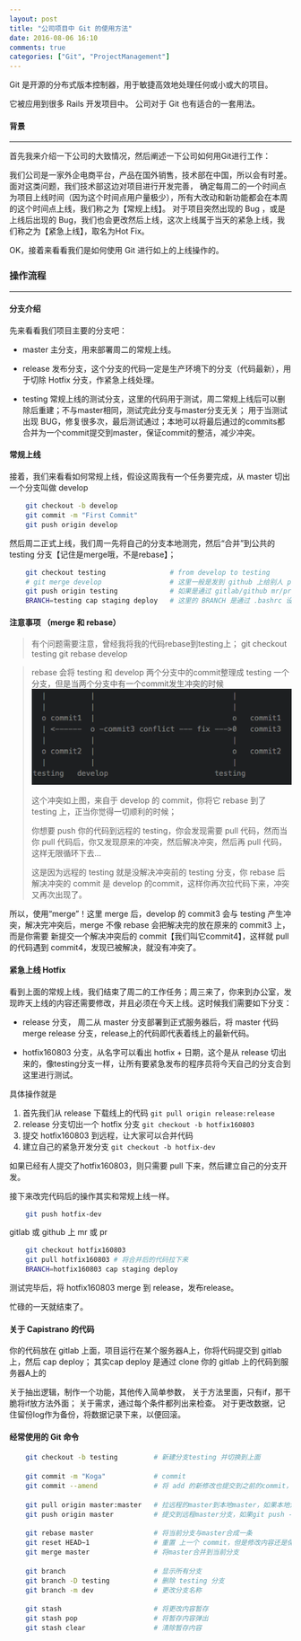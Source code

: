 ```yaml
---
layout: post
title: "公司项目中 Git 的使用方法"
date: 2016-08-06 16:10
comments: true
categories: ["Git", "ProjectManagement"]
---
```


Git 是开源的分布式版本控制器，用于敏捷高效地处理任何或小或大的项目。

它被应用到很多 Rails 开发项目中。 公司对于 Git 也有适合的一套用法。




#### 背景

--------------------------------

首先我来介绍一下公司的大致情况，然后阐述一下公司如何用Git进行工作：

我们公司是一家外企电商平台，产品在国外销售，技术部在中国，所以会有时差。面对这类问题，我们技术部这边对项目进行开发完善，
确定每周二的一个时间点为项目上线时间（因为这个时间点用户量极少），所有大改动和新功能都会在本周的这个时间点上线，我们称之为【常规上线】。
对于项目突然出现的 Bug ，或是上线后出现的 Bug，我们也会更改然后上线，这次上线属于当天的紧急上线，我们称之为【紧急上线】，取名为Hot Fix。


OK，接着来看看我们是如何使用 Git 进行如上的上线操作的。





### 操作流程

--------------------------------

#### 分支介绍

先来看看我们项目主要的分支吧：

- master 主分支，用来部署周二的常规上线。

- release 发布分支，这个分支的代码一定是生产环境下的分支（代码最新），用于切除 Hotfix 分支，作紧急上线处理。

- testing 常规上线的测试分支，这里的代码用于测试，周二常规上线后可以删除后重建；不与master相同，测试完此分支与master分支无关；
用于当测试出现 BUG，修复很多次，最后测试通过；本地可以将最后通过的commits都合并为一个commit提交到master，保证commit的整洁，减少冲突。




#### 常规上线

接着，我们来看看如何常规上线，假设这周我有一个任务要完成，从 master 切出一个分支叫做 develop
``` sh
    git checkout -b develop
    git commit -m "First Commit"
    git push origin develop
```

然后周二正式上线，我们周一先将自己的分支本地测完，然后“合并”到公共的 testing 分支【记住是merge哦，不是rebase】；
``` sh
    git checkout testing                # from develop to testing
    # git merge develop                 # 这里一般是发到 github 上给别人 pr，或是发到gitlab上给别人 mr
    git push origin testing             # 如果是通过 gitlab/github mr/pr 后，这里将是 git pull origin testing
    BRANCH=testing cap staging deploy   # 这里的 BRANCH 是通过 .bashrc 设置环境变量，deploy/staging.rb 中 set :branch, ENV["BRANCH"] || "master"
```




#### 注意事项 （merge 和 rebase）
> 有个问题需要注意，曾经我将我的代码rebase到testing上；
    git checkout testing
    git rebase develop

> rebase 会将 testing 和 develop 两个分支中的commit整理成 testing 一个分支，但是当两个分支中有一个commit发生冲突的时候
> ![git rebase](/images/posts/2016-08-06/git-rebase.png "rebase的图示")
>
> 这个冲突如上图，来自于 develop 的 commit，你将它 rebase 到了 testing 上，正当你觉得一切顺利的时候；
>
> 你想要 push 你的代码到远程的 testing，你会发现需要 pull 代码，然而当你 pull 代码后，你又发现原来的冲突，然后解决冲突，然后再 pull 代码，这样无限循环下去...
>
> 这是因为远程的 testing 就是没解决冲突前的 testing 分支，你 rebase 后解决冲突的 commit 是 develop 的commit，这样你再次拉代码下来，冲突又再次出现了。

所以，使用“merge”！这里 merge 后，develop 的 commit3 会与 testing 产生冲突，解决完冲突后，merge 不像 rebase 会把解决完的放在原来的 commit3 上，而是你需要
新提交一个解决冲突后的 commit【我们叫它commit4】，这样就 pull 的代码遇到 commit4，发现已被解决，就没有冲突了。




#### 紧急上线 Hotfix

看到上面的常规上线，我们结束了周二的工作任务；周三来了，你来到办公室，发现昨天上线的内容还需要修改，并且必须在今天上线。这时候我们需要如下分支：

- release 分支， 周二从 master 分支部署到正式服务器后，将 master 代码 merge release 分支，release上的代码即代表着线上的最新代码。

- hotfix160803 分支，从名字可以看出 hotfix + 日期，这个是从 release 切出来的，像testing分支一样，让所有要紧急发布的程序员将今天自己的分支合到这里进行测试。

具体操作就是
1. 首先我们从 release 下载线上的代码 `git pull origin release:release`
2. release 分支切出一个 hotfix 分支 `git checkout -b hotfix160803`
3. 提交 hotfix160803 到远程，让大家可以合并代码
4. 建立自己的紧急开发分支 `git checkout -b hotfix-dev`

如果已经有人提交了hotfix160803，则只需要 pull 下来，然后建立自己的分支开发。

接下来改完代码后的操作其实和常规上线一样。
``` sh
    git push hotfix-dev
```

gitlab 或 github 上 mr 或 pr
``` sh
    git checkout hotfix160803
    git pull hotfix160803 # 将合并后的代码拉下来
    BRANCH=hotfix160803 cap staging deploy
```

测试完毕后，将 hotfix160803 merge 到 release，发布release。

忙碌的一天就结束了。


#### 关于 Capistrano 的代码
你的代码放在 gitlab 上面，项目运行在某个服务器A上，你将代码提交到 gitlab 上，然后 cap deploy；
其实cap deploy 是通过 clone 你的 gitlab 上的代码到服务器A上的


关于抽出逻辑，制作一个功能，其他传入简单参数，
关于方法里面，只有if，那干脆将if放方法外面；
关于需求，通过每个条件都列出来检查。
对于更改数据，记住留份log作为备份，将数据记录下来，以便回滚。


#### 经常使用的 Git 命令

``` sh
    git checkout -b testing         # 新建分支testing 并切换到上面

    git commit -m "Koga"            # commit
    git commit --amend              # 将 add 的新修改也提交到之前的commit，并且可以更改commit名称

    git pull origin master:master   # 拉远程的master到本地master，如果本地没有，则新建并拉代码下来，并且所在的分支也会拉master的内容下来，可以将其add 后checkout掉
    git push origin master          # 提交到远程master分支，如果git push -f origin master，将强制提交

    git rebase master               # 将当前分支与master合成一条
    git reset HEAD~1                # 重置 上一个 commit，但是修改内容还是保留，只是还没commit
    git merge master                # 将master合并到当前分支

    git branch                      # 显示所有分支
    git branch -D testing           # 删除 testing 分支
    git branch -m dev               # 更改分支名称

    git stash                       # 将更改内容暂存
    git stash pop                   # 将暂存内容弹出
    git stash clear                 # 清除暂存内容
```

